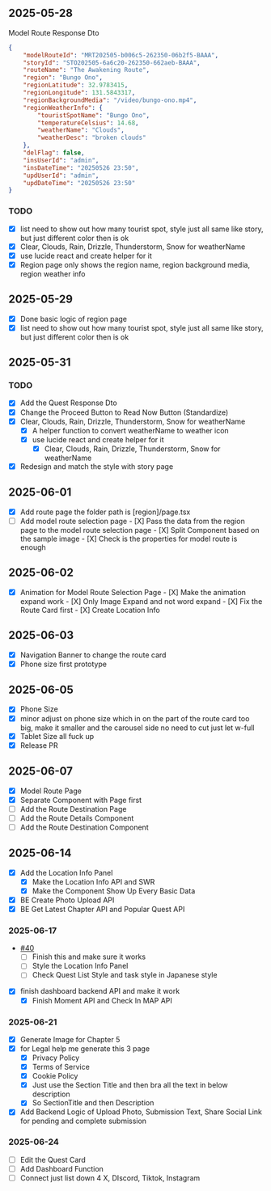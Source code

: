## 2025-05-28
Model Route Response Dto
```json
{
    "modelRouteId": "MRT202505-b006c5-262350-06b2f5-BAAA",
    "storyId": "STO202505-6a6c20-262350-662aeb-BAAA",
    "routeName": "The Awakening Route",
    "region": "Bungo Ono",
    "regionLatitude": 32.9783415,
    "regionLongitude": 131.5843317,
    "regionBackgroundMedia": "/video/bungo-ono.mp4",
    "regionWeatherInfo": {
        "touristSpotName": "Bungo Ono",
        "temperatureCelsius": 14.68,
        "weatherName": "Clouds",
        "weatherDesc": "broken clouds"
    },
    "delFlag": false,
    "insUserId": "admin",
    "insDateTime": "20250526 23:50",
    "updUserId": "admin",
    "updDateTime": "20250526 23:50"
}
```
### TODO
  - [x] list need to show out how many tourist spot, style just all same like story, but just different color then is ok
  - [x] Clear, Clouds, Rain, Drizzle, Thunderstorm, Snow for weatherName
  - [x] use lucide react and create helper for it
  - [x] Region page only shows the region name, region background media, region weather info

## 2025-05-29
- [x] Done basic logic of region page
- [x] list need to show out how many tourist spot, style just all same like story, but just different color then is ok

## 2025-05-31
### TODO
- [X] Add the Quest Response Dto
- [X] Change the Proceed Button to Read Now Button (Standardize)
- [X] Clear, Clouds, Rain, Drizzle, Thunderstorm, Snow for weatherName
  - [X] A helper function to convert weatherName to weather icon
  - [X] use lucide react and create helper for it
    - [X] Clear, Clouds, Rain, Drizzle, Thunderstorm, Snow for weatherName
- [X] Redesign and match the style with story page

## 2025-06-01
- [X] Add route page the folder path is [region]/page.tsx
- [ ] Add model route selection page
      - [X] Pass the data from the region page to the model route selection page
      - [X] Split Component based on the sample image
      - [X] Check is the properties for model route is enough

## 2025-06-02
- [X] Animation for Model Route Selection Page
      - [X] Make the animation expand work
      - [X] Only Image Expand and not word expand
      - [X] Fix the Route Card first
      - [X] Create Location Info

## 2025-06-03
- [X] Navigation Banner to change the route card
- [X] Phone size first prototype

## 2025-06-05
- [X] Phone Size
- [X] minor adjust on phone size which in on the part of the route card too big, make it smaller and the carousel side no need to cut just let w-full
- [X] Tablet Size all fuck up
- [X] Release PR

## 2025-06-07
- [X] Model Route Page
- [X] Separate Component with Page first
- [ ] Add the Route Destination Page
- [ ] Add the Route Details Component
- [ ] Add the Route Destination Component

## 2025-06-14
- [X] Add the Location Info Panel
  - [X] Make the Location Info API and SWR
  - [X] Make the Component Show Up Every Basic Data
- [X] BE Create Photo Upload API
- [X] BE Get Latest Chapter API and Popular Quest API

### 2025-06-17
- [#40](https://github.com/sx-tane/tourii/issues/40)
  - [ ] Finish this and make sure it works
  - [ ] Style the Location Info Panel
  - [ ] Check Quest List Style and task style in Japanese style
- [X] finish dashboard backend API and make it work
  - [X] Finish Moment API and Check In MAP API

### 2025-06-21
- [X] Generate Image for Chapter 5
- [X] for Legal help me generate this 3 page         
  - [X] Privacy Policy
  - [X] Terms of Service
  - [X] Cookie Policy
  - [X] Just use the Section Title and then bra all the text in below description
  - [X] So SectionTitle and then Description
- [X] Add Backend Logic of Upload Photo, Submission Text, Share Social Link for pending and complete submission

### 2025-06-24
- [ ] Edit the Quest Card
- [ ] Add Dashboard Function
- [ ] Connect just list down 4 X, DIscord, Tiktok, Instagram

